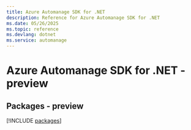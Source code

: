 ```yaml
---
title: Azure Automanage SDK for .NET
description: Reference for Azure Automanage SDK for .NET
ms.date: 05/26/2025
ms.topic: reference
ms.devlang: dotnet
ms.service: automanage
---
```

# Azure Automanage SDK for .NET - preview
## Packages - preview
[!INCLUDE [packages](automanage-index.md)]